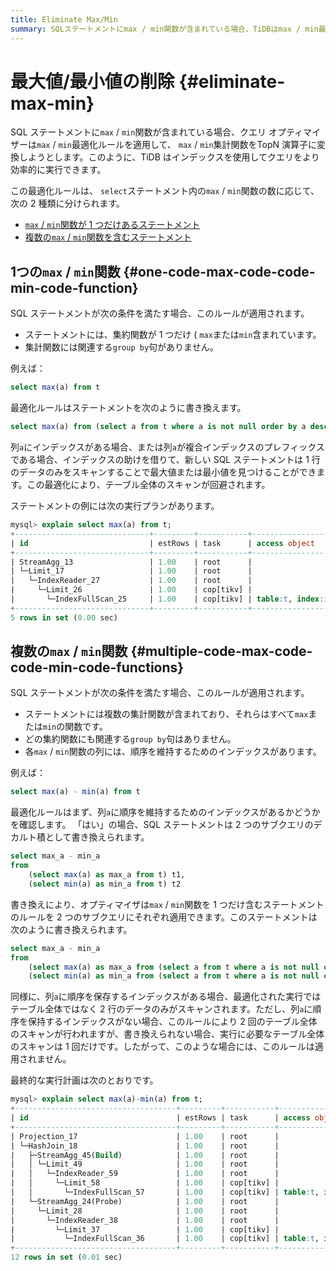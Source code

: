 ```yaml
---
title: Eliminate Max/Min
summary: SQLステートメントにmax / min関数が含まれている場合、TiDBはmax / min最適化ルールを適用し、集計関数をTopN演算子に変換します。1つのmax / min関数が含まれる場合、関連するgroup by句がない場合、最適化ルールが適用されます。複数のmax / min関数が含まれ、それぞれの列に順序を維持するインデックスがある場合、2つのサブクエリのデカルト積として書き換えられます。このようにして、テーブル全体のスキャンが回避され、効率的なクエリ実行が可能となります。
---
```


# 最大値/最小値の削除 {#eliminate-max-min}

SQL ステートメントに`max` / `min`関数が含まれている場合、クエリ オプティマイザーは`max` / `min`最適化ルールを適用して、 `max` / `min`集計関数をTopN 演算子に変換しようとします。このように、TiDB はインデックスを使用してクエリをより効率的に実行できます。

この最適化ルールは、 `select`ステートメント内の`max` / `min`関数の数に応じて、次の 2 種類に分けられます。

-   [`max` / `min`関数が 1 つだけあるステートメント](#one-maxmin-function)
-   [複数の`max` / `min`関数を含むステートメント](#multiple-maxmin-functions)

## 1つの<code>max</code> / <code>min</code>関数 {#one-code-max-code-code-min-code-function}

SQL ステートメントが次の条件を満たす場合、このルールが適用されます。

-   ステートメントには、集約関数が 1 つだけ ( `max`または`min`含まれています。
-   集計関数には関連する`group by`句がありません。

例えば：

```sql
select max(a) from t
```

最適化ルールはステートメントを次のように書き換えます。

```sql
select max(a) from (select a from t where a is not null order by a desc limit 1) t
```

列`a`にインデックスがある場合、または列`a`が複合インデックスのプレフィックスである場合、インデックスの助けを借りて、新しい SQL ステートメントは 1 行のデータのみをスキャンすることで最大値または最小値を見つけることができます。この最適化により、テーブル全体のスキャンが回避されます。

ステートメントの例には次の実行プランがあります。

```sql
mysql> explain select max(a) from t;
+------------------------------+---------+-----------+-------------------------+-------------------------------------+
| id                           | estRows | task      | access object           | operator info                       |
+------------------------------+---------+-----------+-------------------------+-------------------------------------+
| StreamAgg_13                 | 1.00    | root      |                         | funcs:max(test.t.a)->Column#4       |
| └─Limit_17                   | 1.00    | root      |                         | offset:0, count:1                   |
|   └─IndexReader_27           | 1.00    | root      |                         | index:Limit_26                      |
|     └─Limit_26               | 1.00    | cop[tikv] |                         | offset:0, count:1                   |
|       └─IndexFullScan_25     | 1.00    | cop[tikv] | table:t, index:idx_a(a) | keep order:true, desc, stats:pseudo |
+------------------------------+---------+-----------+-------------------------+-------------------------------------+
5 rows in set (0.00 sec)
```

## 複数の<code>max</code> / <code>min</code>関数 {#multiple-code-max-code-code-min-code-functions}

SQL ステートメントが次の条件を満たす場合、このルールが適用されます。

-   ステートメントには複数の集計関数が含まれており、それらはすべて`max`または`min`の関数です。
-   どの集約関数にも関連する`group by`句はありません。
-   各`max` / `min`関数の列には、順序を維持するためのインデックスがあります。

例えば：

```sql
select max(a) - min(a) from t
```

最適化ルールはまず、列`a`に順序を維持するためのインデックスがあるかどうかを確認します。 「はい」の場合、SQL ステートメントは 2 つのサブクエリのデカルト積として書き換えられます。

```sql
select max_a - min_a
from
    (select max(a) as max_a from t) t1,
    (select min(a) as min_a from t) t2
```

書き換えにより、オプティマイザは`max` / `min`関数を 1 つだけ含むステートメントのルールを 2 つのサブクエリにそれぞれ適用できます。このステートメントは次のように書き換えられます。

```sql
select max_a - min_a
from
    (select max(a) as max_a from (select a from t where a is not null order by a desc limit 1) t) t1,
    (select min(a) as min_a from (select a from t where a is not null order by a asc limit 1) t) t2
```

同様に、列`a`に順序を保存するインデックスがある場合、最適化された実行ではテーブル全体ではなく 2 行のデータのみがスキャンされます。ただし、列`a`に順序を保持するインデックスがない場合、このルールにより 2 回のテーブル全体のスキャンが行われますが、書き換えられない場合、実行に必要なテーブル全体のスキャンは 1 回だけです。したがって、このような場合には、このルールは適用されません。

最終的な実行計画は次のとおりです。

```sql
mysql> explain select max(a)-min(a) from t;
+------------------------------------+---------+-----------+-------------------------+-------------------------------------+
| id                                 | estRows | task      | access object           | operator info                       |
+------------------------------------+---------+-----------+-------------------------+-------------------------------------+
| Projection_17                      | 1.00    | root      |                         | minus(Column#4, Column#5)->Column#6 |
| └─HashJoin_18                      | 1.00    | root      |                         | CARTESIAN inner join                |
|   ├─StreamAgg_45(Build)            | 1.00    | root      |                         | funcs:min(test.t.a)->Column#5       |
|   │ └─Limit_49                     | 1.00    | root      |                         | offset:0, count:1                   |
|   │   └─IndexReader_59             | 1.00    | root      |                         | index:Limit_58                      |
|   │     └─Limit_58                 | 1.00    | cop[tikv] |                         | offset:0, count:1                   |
|   │       └─IndexFullScan_57       | 1.00    | cop[tikv] | table:t, index:idx_a(a) | keep order:true, stats:pseudo       |
|   └─StreamAgg_24(Probe)            | 1.00    | root      |                         | funcs:max(test.t.a)->Column#4       |
|     └─Limit_28                     | 1.00    | root      |                         | offset:0, count:1                   |
|       └─IndexReader_38             | 1.00    | root      |                         | index:Limit_37                      |
|         └─Limit_37                 | 1.00    | cop[tikv] |                         | offset:0, count:1                   |
|           └─IndexFullScan_36       | 1.00    | cop[tikv] | table:t, index:idx_a(a) | keep order:true, desc, stats:pseudo |
+------------------------------------+---------+-----------+-------------------------+-------------------------------------+
12 rows in set (0.01 sec)
```
